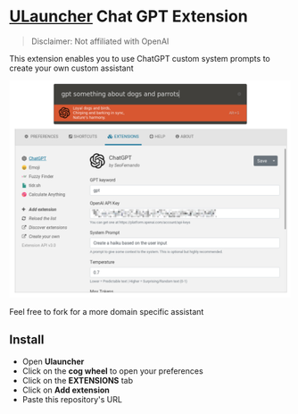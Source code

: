 # [ULauncher](https://ulauncher.io/) Chat GPT Extension

> Disclaimer: Not affiliated with OpenAI

This extension enables you to use ChatGPT custom system prompts to create your own custom assistant

![Screen shot](images/screenshot.png)

Feel free to fork for a more domain specific assistant

## Install

- Open **Ulauncher**
- Click on the **cog wheel** to open your preferences
- Click on the **EXTENSIONS** tab
- Click on **Add extension**
- Paste this repository's URL
